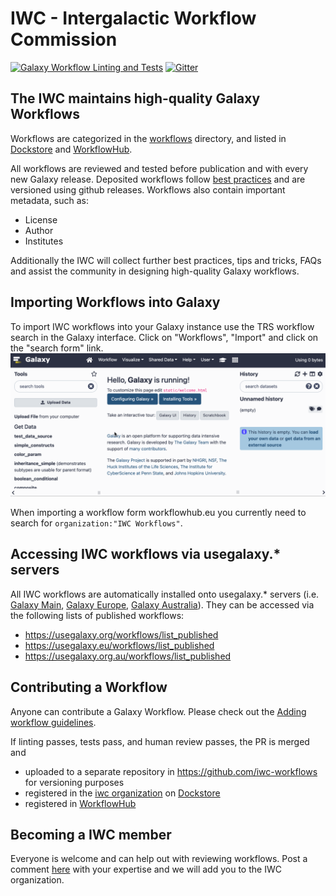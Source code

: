 # IWC - Intergalactic Workflow Commission

[![Galaxy Workflow Linting and Tests](https://github.com/galaxyproject/iwc/actions/workflows/workflow_test.yml/badge.svg?branch=main)](https://github.com/galaxyproject/iwc/actions/workflows/workflow_test.yml/badge.svg?branch=main)
[![Gitter](https://badges.gitter.im/galaxyproject/iwc.svg)](https://gitter.im/galaxyproject/iwc?utm_source=badge&utm_medium=badge&utm_campaign=pr-badge&utm_content=badge)

## The IWC maintains high-quality Galaxy Workflows

Workflows are categorized in the [workflows](workflows/) directory, and listed in [Dockstore](https://dockstore.org/organizations/iwc) and [WorkflowHub](https://workflowhub.eu/search?utf8=%E2%9C%93&q=IWC#workflows).

All workflows are reviewed and tested before publication and with every new Galaxy release.
Deposited workflows follow [best practices](https://planemo.readthedocs.io/en/latest/best_practices_workflows.html) and are versioned using github releases.
Workflows also contain important metadata, such as:

- License
- Author
- Institutes

Additionally the IWC will collect further best practices, tips and tricks, FAQs and assist the community in designing high-quality Galaxy workflows.

## Importing Workflows into Galaxy

To import IWC workflows into your Galaxy instance use the TRS workflow search in the Galaxy interface.
Click on "Workflows", "Import" and click on the "search form" link.
![Workflow Import GIF](static/iwc-import.gif)

When importing a workflow form workflowhub.eu you currently need to search for `organization:"IWC Workflows"`.

## Accessing IWC workflows via usegalaxy.* servers

All IWC workflows are automatically installed onto usegalaxy.* servers (i.e. [Galaxy Main](https://usegalaxy.org), [Galaxy Europe](https://usegalaxy.eu), [Galaxy Australia](https://usegalaxy.org.au)). They can be accessed via the following lists of published workflows:
* https://usegalaxy.org/workflows/list_published
* https://usegalaxy.eu/workflows/list_published
* https://usegalaxy.org.au/workflows/list_published

## Contributing a Workflow

Anyone can contribute a Galaxy Workflow. Please check out the [Adding workflow guidelines](workflows/README.md#adding-workflows).

If linting passes, tests pass, and human review passes, the PR is merged and

- uploaded to a separate repository in <https://github.com/iwc-workflows> for versioning purposes
- registered in the [iwc organization](https://dockstore.org/organizations/iwc) on [Dockstore](https://dockstore.org/)
- registered in [WorkflowHub](https://workflowhub.eu/projects/33#workflows)

## Becoming a IWC member

Everyone is welcome and can help out with reviewing workflows. Post a comment [here](https://github.com/galaxyproject/iwc/issues/4) with your expertise and we will add you to the IWC organization.
